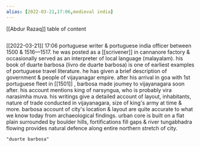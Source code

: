 ```yaml
---
alias: [2022-03-21,17:06,medieval india]
---
```

[[Abdur Razaq]]
table of content
```toc
```

[[2022-03-21]] 17:06
portuguese writer & portuguese india officer between 1500 & 1516—1517.
he was posted as a [[scrivener]] in cannanore factory & occasionally served as an interpreter of local language (malayalam).
his book of duarte barbosa (livro de duarte barbosa) is one of earliest examples of portuguese travel literature.
he has given a brief description of government & people of vijayanagar empire.
after his arrival in goa with 1st portuguese fleet in [[1501]] , barbosa made joumey to vijayanagara soon after.
his account mentions king of narsyngua, who is probably vira narasimha muva.
his writings give a detailed account of layout, inhabitants, nature of trade conducted in vijayanagara, size of king's army at time & more.
barbosa account of city's location & layout are quite accurate to what we know today from archaeological findings.
urban core is built on a flat plain surrounded by boulder hills, fortifications fill gaps & river tungabhadra flowing provides natural defence along entire northern stretch of city.
```query
"duarte barbosa"
```